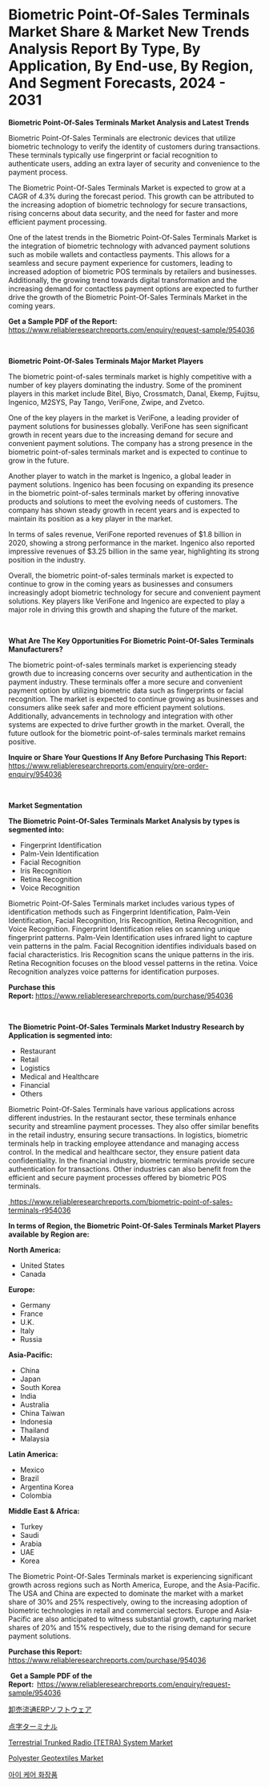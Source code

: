 <p><h1>Biometric Point-Of-Sales Terminals Market Share & Market New Trends Analysis Report By Type, By Application, By End-use, By Region, And Segment Forecasts, 2024 - 2031</h1></p><p><strong>Biometric Point-Of-Sales Terminals Market Analysis and Latest Trends</strong></p>
<p><p>Biometric Point-Of-Sales Terminals are electronic devices that utilize biometric technology to verify the identity of customers during transactions. These terminals typically use fingerprint or facial recognition to authenticate users, adding an extra layer of security and convenience to the payment process. </p><p>The Biometric Point-Of-Sales Terminals Market is expected to grow at a CAGR of 4.3% during the forecast period. This growth can be attributed to the increasing adoption of biometric technology for secure transactions, rising concerns about data security, and the need for faster and more efficient payment processing. </p><p>One of the latest trends in the Biometric Point-Of-Sales Terminals Market is the integration of biometric technology with advanced payment solutions such as mobile wallets and contactless payments. This allows for a seamless and secure payment experience for customers, leading to increased adoption of biometric POS terminals by retailers and businesses. Additionally, the growing trend towards digital transformation and the increasing demand for contactless payment options are expected to further drive the growth of the Biometric Point-Of-Sales Terminals Market in the coming years.</p></p>
<p><strong>Get a Sample PDF of the Report:&nbsp;</strong> <a href="https://www.reliableresearchreports.com/enquiry/request-sample/954036">https://www.reliableresearchreports.com/enquiry/request-sample/954036</a></p>
<p>&nbsp;</p>
<p><strong>Biometric Point-Of-Sales Terminals Major Market Players</strong></p>
<p><p>The biometric point-of-sales terminals market is highly competitive with a number of key players dominating the industry. Some of the prominent players in this market include Bitel, Biyo, Crossmatch, Danal, Ekemp, Fujitsu, Ingenico, M2SYS, Pay Tango, VeriFone, Zwipe, and Zvetco.</p><p>One of the key players in the market is VeriFone, a leading provider of payment solutions for businesses globally. VeriFone has seen significant growth in recent years due to the increasing demand for secure and convenient payment solutions. The company has a strong presence in the biometric point-of-sales terminals market and is expected to continue to grow in the future.</p><p>Another player to watch in the market is Ingenico, a global leader in payment solutions. Ingenico has been focusing on expanding its presence in the biometric point-of-sales terminals market by offering innovative products and solutions to meet the evolving needs of customers. The company has shown steady growth in recent years and is expected to maintain its position as a key player in the market.</p><p>In terms of sales revenue, VeriFone reported revenues of $1.8 billion in 2020, showing a strong performance in the market. Ingenico also reported impressive revenues of $3.25 billion in the same year, highlighting its strong position in the industry.</p><p>Overall, the biometric point-of-sales terminals market is expected to continue to grow in the coming years as businesses and consumers increasingly adopt biometric technology for secure and convenient payment solutions. Key players like VeriFone and Ingenico are expected to play a major role in driving this growth and shaping the future of the market.</p></p>
<p>&nbsp;</p>
<p><strong>What Are The Key Opportunities For Biometric Point-Of-Sales Terminals Manufacturers?</strong></p>
<p><p>The biometric point-of-sales terminals market is experiencing steady growth due to increasing concerns over security and authentication in the payment industry. These terminals offer a more secure and convenient payment option by utilizing biometric data such as fingerprints or facial recognition. The market is expected to continue growing as businesses and consumers alike seek safer and more efficient payment solutions. Additionally, advancements in technology and integration with other systems are expected to drive further growth in the market. Overall, the future outlook for the biometric point-of-sales terminals market remains positive.</p></p>
<p><strong>Inquire or Share Your Questions If Any Before Purchasing This Report:</strong> <a href="https://www.reliableresearchreports.com/enquiry/pre-order-enquiry/954036">https://www.reliableresearchreports.com/enquiry/pre-order-enquiry/954036</a></p>
<p>&nbsp;</p>
<p><strong>Market Segmentation</strong></p>
<p><strong>The Biometric Point-Of-Sales Terminals Market Analysis by types is segmented into:</strong></p>
<p><ul><li>Fingerprint Identification</li><li>Palm-Vein Identification</li><li>Facial Recognition</li><li>Iris Recognition</li><li>Retina Recognition</li><li>Voice Recognition</li></ul></p>
<p><p>Biometric Point-Of-Sales Terminals market includes various types of identification methods such as Fingerprint Identification, Palm-Vein Identification, Facial Recognition, Iris Recognition, Retina Recognition, and Voice Recognition. Fingerprint Identification relies on scanning unique fingerprint patterns. Palm-Vein Identification uses infrared light to capture vein patterns in the palm. Facial Recognition identifies individuals based on facial characteristics. Iris Recognition scans the unique patterns in the iris. Retina Recognition focuses on the blood vessel patterns in the retina. Voice Recognition analyzes voice patterns for identification purposes.</p></p>
<p><strong>Purchase this Report:&nbsp;</strong><a href="https://www.reliableresearchreports.com/purchase/954036">https://www.reliableresearchreports.com/purchase/954036</a></p>
<p>&nbsp;</p>
<p><strong>The Biometric Point-Of-Sales Terminals Market Industry Research by Application is segmented into:</strong></p>
<p><ul><li>Restaurant</li><li>Retail</li><li>Logistics</li><li>Medical and Healthcare</li><li>Financial</li><li>Others</li></ul></p>
<p><p>Biometric Point-Of-Sales Terminals have various applications across different industries. In the restaurant sector, these terminals enhance security and streamline payment processes. They also offer similar benefits in the retail industry, ensuring secure transactions. In logistics, biometric terminals help in tracking employee attendance and managing access control. In the medical and healthcare sector, they ensure patient data confidentiality. In the financial industry, biometric terminals provide secure authentication for transactions. Other industries can also benefit from the efficient and secure payment processes offered by biometric POS terminals.</p></p>
<p><a href="https://www.reliableresearchreports.com/biometric-point-of-sales-terminals-r954036">&nbsp;https://www.reliableresearchreports.com/biometric-point-of-sales-terminals-r954036</a></p>
<p><strong>In terms of Region, the Biometric Point-Of-Sales Terminals Market Players available by Region are:</strong></p>
<p>
    <p> <strong> North America: </strong>
        <ul>
            <li>United States</li>
            <li>Canada</li>
        </ul>
        </p> 
    <p> <strong> Europe: </strong>
        <ul>
            <li>Germany</li>
            <li>France</li>
            <li>U.K.</li>
            <li>Italy</li>
            <li>Russia</li>
        </ul>
        </p> 
    <p> <strong> Asia-Pacific: </strong>
        <ul>
            <li>China</li>
            <li>Japan</li>
            <li>South Korea</li>
            <li>India</li>
            <li>Australia</li>
            <li>China Taiwan</li>
            <li>Indonesia</li>
            <li>Thailand</li>
            <li>Malaysia</li>
        </ul>
        </p> 
    <p> <strong> Latin America: </strong>
        <ul>
            <li>Mexico</li>
            <li>Brazil</li>
            <li>Argentina Korea</li>
            <li>Colombia</li>
        </ul>
        </p> 
    <p> <strong> Middle East & Africa: </strong>
        <ul>
            <li>Turkey</li>
            <li>Saudi</li>
            <li>Arabia</li>
            <li>UAE</li>
            <li>Korea</li>
        </ul>
    </p>
    </p>
<p><p>The Biometric Point-Of-Sales Terminals market is experiencing significant growth across regions such as North America, Europe, and the Asia-Pacific. The USA and China are expected to dominate the market with a market share of 30% and 25% respectively, owing to the increasing adoption of biometric technologies in retail and commercial sectors. Europe and Asia-Pacific are also anticipated to witness substantial growth, capturing market shares of 20% and 15% respectively, due to the rising demand for secure payment solutions.</p></p>
<p><strong>Purchase this Report: </strong><a href="https://www.reliableresearchreports.com/purchase/954036">https://www.reliableresearchreports.com/purchase/954036</a></p>
<p>&nbsp;<strong>Get a Sample PDF of the Report:&nbsp;&nbsp;</strong><a href="https://www.reliableresearchreports.com/enquiry/request-sample/954036">https://www.reliableresearchreports.com/enquiry/request-sample/954036</a></p>
<p><strong></strong></p>
<p><p><a href="https://medium.com/@kelsitorphy644/%E5%8D%B8%E5%A3%B2%E6%B5%81%E9%80%9Aerp%E3%82%BD%E3%83%95%E3%83%88%E3%82%A6%E3%82%A7%E3%82%A2%E5%B8%82%E5%A0%B4-%E7%AB%B6%E4%BA%89%E5%88%86%E6%9E%90-%E5%B8%82%E5%A0%B4%E5%8B%95%E5%90%91-2031%E5%B9%B4%E3%81%BE%E3%81%A7%E3%81%AE%E4%BA%88%E6%B8%AC-b09054d935c0">卸売流通ERPソフトウェア</a></p><p><a href="https://github.com/joaejkdzgyljvo6/Market-Research-Report-List-1/blob/main/667060920397.md">点字ターミナル</a></p><p><a href="https://github.com/wusalecollins540tpqoz/Market-Research-Report-List-1/blob/main/terrestrial-trunked-radio-tetra-system-market.md">Terrestrial Trunked Radio (TETRA) System Market</a></p><p><a href="https://issuu.com/reportprime-2/docs/polyester-geotextiles-market-size-2030.pptx">Polyester Geotextiles Market</a></p><p><a href="https://github.com/royErdmtyan906778/Market-Research-Report-List-1/blob/main/926745018732.md">아이 케어 화장품</a></p></p>